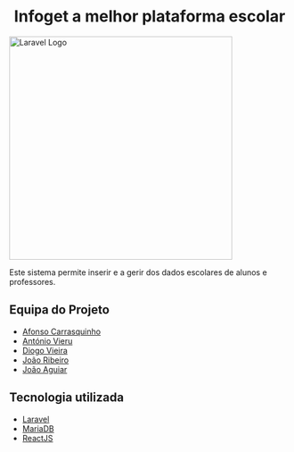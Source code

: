 <p align="center">
    <h1 align="center">Infoget a melhor plataforma escolar</h1> 
    <a href="https://laravel.com" target="_blank">
        <img src="https://raw.githubusercontent.com/laravel/art/master/logo-lockup/5%20SVG/2%20CMYK/1%20Full%20Color/laravel-logolockup-cmyk-red.svg" width="400" alt="Laravel Logo">
    </a>
</p>

Este sistema permite inserir e a gerir dos dados escolares de alunos e professores.

## Equipa do Projeto
- [Afonso Carrasquinho](https://github.com/Afonso295)
- [António Vieru](https://github.com/antonuolink)
- [Diogo Vieira](https://github.com/xXD4rkSoulXx)
- [João Ribeiro](https://github.com/anotherlusitano)
- [João Aguiar](https://github.com/joaoaguiiar)

## Tecnologia utilizada
- [Laravel](https://laravel.com/)
- [MariaDB](https://mariadb.org/)
- [ReactJS](https://react.dev/)
